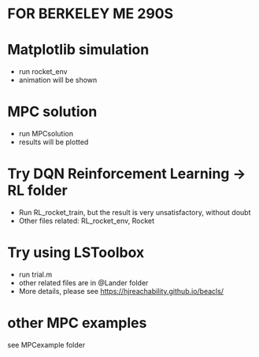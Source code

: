 # FOR BERKELEY ME 290S 

# Matplotlib simulation
* run rocket_env 
* animation will be shown 

# MPC solution 
* run MPCsolution 
* results will be plotted 

# Try DQN Reinforcement Learning -> RL folder 
* Run RL_rocket_train, but the result is very unsatisfactory, without doubt 
* Other files related: RL_rocket_env, Rocket

# Try using LSToolbox 
* run trial.m 
* other related files are in @Lander folder 
* More details, please see https://hjreachability.github.io/beacls/

# other MPC examples 
see MPCexample folder

